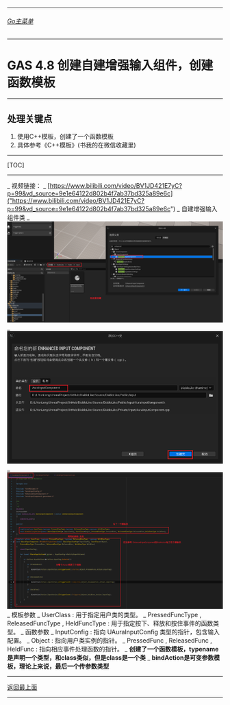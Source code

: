 ___________________________________________________________________________________________
###### [Go主菜单](../MainMenu.md)
___________________________________________________________________________________________

# GAS 4.8 创建自建增强输入组件，创建函数模板
___________________________________________________________________________________________
## 处理关键点
1. 使用C++模板，创建了一个函数模板
2. 具体参考《C++模板》(书我的在微信收藏里)
___________________________________________________________________________________________

[TOC]

___________________________________________________________________________________________

_ 视频链接：
    _  [https://www.bilibili.com/video/BV1JD421E7yC?p=99&vd_source=9e1e64122d802b4f7ab37bd325a89e6c]("https://www.bilibili.com/video/BV1JD421E7yC?p=99&vd_source=9e1e64122d802b4f7ab37bd325a89e6c")
_ 自建增强输入组件类
    _  ![图片](https://github.com/liyunlong618/LiYunLongKnowledgeLibrary/blob/main/UECPP/Models/GAS/GAS_2_Aura/DetailContent/Image/GAS_028/773783_319168.png?raw=true)
    _  ![图片](https://github.com/liyunlong618/LiYunLongKnowledgeLibrary/blob/main/UECPP/Models/GAS/GAS_2_Aura/DetailContent/Image/GAS_028/84474_284024.png?raw=true)
    _  ![图片](https://github.com/liyunlong618/LiYunLongKnowledgeLibrary/blob/main/UECPP/Models/GAS/GAS_2_Aura/DetailContent/Image/GAS_028/315109_100922.png?raw=true)
        _ 模板参数
            _ UserClass : 用于指定用户类的类型。
            _ PressedFuncType , ReleasedFuncType , HeldFuncType : 用于指定按下、释放和按住事件的函数类型。
        _ 函数参数
            _ InputConfig : 指向 UAuraInputConfig 类型的指针，包含输入配置。
            _ Object : 指向用户类实例的指针。
            _ PressedFunc , ReleasedFunc , HeldFunc : 指向相应事件处理函数的指针。
        _ **创建了一个函数模板，typename是声明一个类型，和class类似，但是class是一个类**</font>
        _ **bindAction是可变参数模板，理论上来说，最后一个传参数类型**</font>

___________________________________________________________________________________________

[返回最上面](#Go主菜单)
___________________________________________________________________________________________
